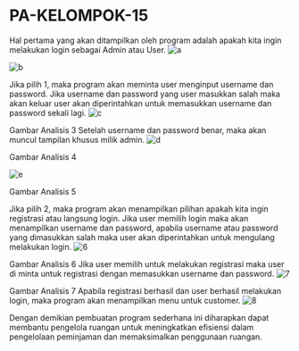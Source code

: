 # PA-KELOMPOK-15
Hal pertama yang akan ditampilkan oleh program adalah apakah kita ingin melakukan login sebagai Admin atau User.
 ![a](https://github.com/PA-DASPRO-KELOMPOK-15/PA-KELOMPOK-15/assets/144349308/92e99b87-4cc0-46c5-86d9-ad5662ddfc7b)

![b](https://github.com/PA-DASPRO-KELOMPOK-15/PA-KELOMPOK-15/assets/144349308/795a4260-c4e5-46a5-b78e-5cdd97565527)

Jika pilih 1, maka program akan meminta user menginput username dan password. 
Jika username dan password yang user masukkan salah maka akan keluar user akan diperintahkan untuk memasukkan username dan password sekali lagi.
  ![c](https://github.com/PA-DASPRO-KELOMPOK-15/PA-KELOMPOK-15/assets/144349308/4d75a314-cd9f-45b2-84fd-524a8e6f64d6)

Gambar Analisis 3
Setelah username dan password benar, maka akan muncul tampilan khusus milik admin.
 ![d](https://github.com/PA-DASPRO-KELOMPOK-15/PA-KELOMPOK-15/assets/144349308/3658a5f4-4901-437a-9dc5-8471c6d65e62)

Gambar Analisis 4

 ![e](https://github.com/PA-DASPRO-KELOMPOK-15/PA-KELOMPOK-15/assets/144349308/248de4da-2328-4e7d-b821-f60c5d4b854b)

Gambar Analisis 5

Jika pilih 2, maka program akan menampilkan pilihan apakah kita ingin registrasi atau langsung login. 
Jika user memilih login maka akan menampilkan username dan password, apabila username atau password yang dimasukkan salah maka user akan diperintahkan untuk mengulang melakukan login.
 ![6](https://github.com/PA-DASPRO-KELOMPOK-15/PA-KELOMPOK-15/assets/144349308/23e9725a-cb92-43a0-a3eb-c31531fbdb7a)

Gambar Analisis 6
Jika user memilih untuk melakukan registrasi maka user di minta untuk registrasi dengan memasukkan username dan password. 
 ![7](https://github.com/PA-DASPRO-KELOMPOK-15/PA-KELOMPOK-15/assets/144349308/2fdff0eb-2eb6-4a26-8db7-f61c88fe599d)

Gambar Analisis 7
Apabila registrasi berhasil dan user berhasil melakukan login, maka program akan menampilkan menu untuk customer.
 ![8](https://github.com/PA-DASPRO-KELOMPOK-15/PA-KELOMPOK-15/assets/144349308/5994e5e8-affe-4f70-a9de-9dffd2fca138)

Dengan demikian pembuatan program sederhana ini diharapkan dapat membantu pengelola ruangan untuk meningkatkan efisiensi dalam pengelolaan peminjaman dan memaksimalkan penggunaan ruangan.

